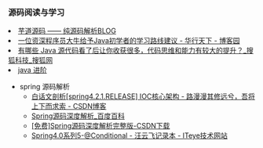 <H3>源码阅读与学习</H3>
<li> <A HREF="http://www.iocoder.cn/">芋道源码 —— 纯源码解析BLOG</A></li>
<li> <A HREF="http://www.cnblogs.com/huaxingtianxia/p/5724093.html">一位资深程序员大牛给予Java初学者的学习路线建议 - 华行天下 - 博客园</A></li>
<li> <A HREF="http://www.sohu.com/a/154361056_250298">有哪些 Java 源代码看了后让你收获很多，代码思维和能力有较大的提升？_搜狐科技_搜狐网</A></li>
<li> <A HREF="http://note.youdao.com/share/?id=ead7246497bb54e0731f6c86e0d3e3bc&type=note#/">java 进阶</A></li>

* spring 源码解析
   * <A HREF="http://blog.csdn.net/ray_seu/article/details/50096889">白话文剖析[spring4.2.1.RELEASE] IOC核心架构 - 路漫漫其修远兮，吾将上下而求索 - CSDN博客</A>
   * <A HREF="https://baike.baidu.com/item/Spring%E6%BA%90%E7%A0%81%E6%B7%B1%E5%BA%A6%E8%A7%A3%E6%9E%90/16327336?fr=aladdin">Spring源码深度解析_百度百科</A>
   * <A HREF="http://download.csdn.net/download/bbirdsky/9157675">[免费]Spring源码深度解析完整版-CSDN下载</A>
   * <A HREF="http://wiselyman.iteye.com/blog/2002449">Spring4.0系列5-@Conditional - 汪云飞记录本 - ITeye技术网站</A>
